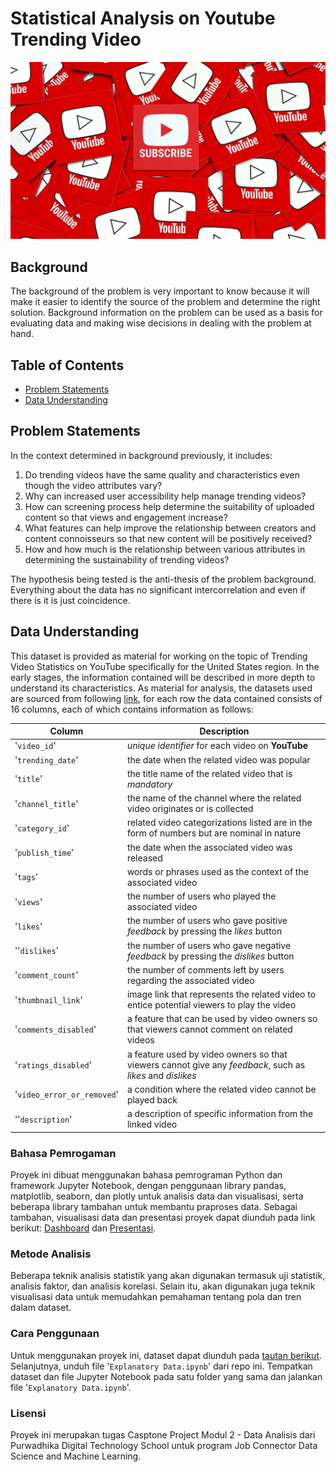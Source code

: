 # Statistical Analysis on Youtube Trending Video
![Project Logo](banner-porto-3.png)

##  Background
The background of the problem is very important to know because it will make it easier to identify the source of the problem and determine the right solution. Background information on the problem can be used as a basis for evaluating data and making wise decisions in dealing with the problem at hand.

## Table of Contents
- [Problem Statements](#problem-statements)
- [Data Understanding](#data-understanding)

## Problem Statements
In the context determined in background previously, it includes:
1. Do trending videos have the same quality and characteristics even though the video attributes vary?
2. Why can increased user accessibility help manage trending videos?
3. How can screening process help determine the suitability of uploaded content so that views and engagement increase?
4. What features can help improve the relationship between creators and content connoisseurs so that new content will be positively received?
5. How and how much is the relationship between various attributes in determining the sustainability of trending videos?

The hypothesis being tested is the anti-thesis of the problem background. Everything about the data has no significant intercorrelation and even if there is it is just coincidence.

## Data Understanding
This dataset is provided as material for working on the topic of Trending Video Statistics on YouTube specifically for the United States region. In the early stages, the information contained will be described in more depth to understand its characteristics. As material for analysis, the datasets used are sourced from following [link](https://drive.google.com/drive/folders/1JFhDSfs4vzWuCdsBFObEp5sVLQMo-dR1), for each row the data contained consists of 16 columns, each of which contains information as follows:

| Column | Description |
| --- | ---  |
| '`video_id`' | *unique identifier* for each video on **YouTube** |
| '`trending_date`' | the date when the related video was popular |
| '`title`' | the title name of the related video that is *mandatory* |
| '`channel_title`'| the name of the channel where the related video originates or is collected |
| '`category_id`'| related video categorizations listed are in the form of numbers but are nominal in nature |
| '`publish_time`'| the date when the associated video was released |
| '`tags`'| words or phrases used as the context of the associated video |
| '`views`'| the number of users who played the associated video |
| '`likes`'| the number of users who gave positive *feedback* by pressing the *likes* button |
| ''`dislikes`'| the number of users who gave negative *feedback* by pressing the *dislikes* button |
| '`comment_count`'| the number of comments left by users regarding the associated video |
| '`thumbnail_link`'| image link that represents the related video to entice potential viewers to play the video |
| '`comments_disabled`'| a feature that can be used by video owners so that viewers cannot comment on related videos |
| '`ratings_disabled`'| a feature used by video owners so that viewers cannot give any *feedback*, such as *likes* and *dislikes* |
| '`video_error_or_removed`'| a condition where the related video cannot be played back |
| ''`description`'| a description of specific information from the linked video |



### Bahasa Pemrogaman
Proyek ini dibuat menggunakan bahasa pemrograman Python dan framework Jupyter Notebook, dengan penggunaan library pandas, matplotlib, seaborn, dan plotly untuk analisis data dan visualisasi, serta beberapa library tambahan untuk membantu praproses data. Sebagai tambahan, visualisasi data dan presentasi proyek dapat diunduh pada link berikut: [Dashboard](https://public.tableau.com/app/profile/muhammad.reyhan.arighy/viz/Tableau-USvideos-Capstone2/Dashboard?publish=yes) dan [Presentasi](https://www.youtube.com/watch?v=MDm8X7vweHs&t=18s).

### Metode Analisis
Beberapa teknik analisis statistik yang akan digunakan termasuk uji statistik, analisis faktor, dan analisis korelasi. Selain itu, akan digunakan juga teknik visualisasi data untuk memudahkan pemahaman tentang pola dan tren dalam dataset.

### Cara Penggunaan
Untuk menggunakan proyek ini, dataset dapat diunduh pada [tautan berikut](https://drive.google.com/drive/folders/1uw9ptpZpbd3RHc77j-qeELPbcdwaniS4). Selanjutnya, unduh file '`Explanatory Data.ipynb`' dari repo ini. Tempatkan dataset dan file Jupyter Notebook pada satu folder yang sama dan jalankan file '`Explanatory Data.ipynb`'.

### Lisensi
Proyek ini merupakan tugas Casptone Project Modul 2 - Data Analisis dari Purwadhika Digital Technology School untuk program Job Connector Data Science and Machine Learning.
